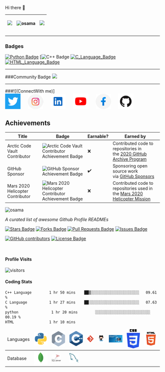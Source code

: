 <p> Hi there 👋</p>

<table>
<thead>
<th>
  
<img src="https://github-readme-streak-stats.herokuapp.com/?user=osamaayub&theme=tokyonight"></th>
<th><img align="center" src="https://github-readme-stats.vercel.app/api/top-langs/?username=osamaayub&layout=compact&theme=tokyonight" alt="osama" /></th>
  <th><img src="https://github-readme-stats.vercel.app/api?username=osamaayub&theme=tokyonight"></th>
</thead>
</table>
<hr>

### Badges
[![Python Badge](https://img.shields.io/badge/-Python-61DBFB?style=for-the-badge&labelColor=black&logo=Python&logoColor=61DBFB)](#) 
[![C++ Badge](https://img.shields.io/badge/-C++-007acc?style=for-the-badge&labelColor=Red&logo=C++&logoColor=007acc)
[![C_Language_Badge](https://img.shields.io/badge/-C-007ace?style=for-the-badge&labelColor=black&logo=C&logoColor=007acc)](#)
[![HTML_Language_Badge](https://img.shields.io/badge/-HTML-=F0DB4F?style=for-the-badge&labelColor=orange&logo=HTML&logoColor=F0DB4F)](#)
<hr>
###Community Badge
<a href="https://twitter.com/osamaayub9" ><img src="https://img.shields.io/twitter/follow/osamaayub.svg?style=social" /> </a>
  <hr>
 ###![(ConnectWith me)]
 <thead>
  <br>
 <a href="https://www.twitter.com/in/osamaayub9/"><img src="assets/twitter.png" width="50px;"></a> &nbsp;&nbsp;&nbsp;&nbsp;
 <a href="https://www.instagram.com/ayub.683/"><img src="assets/insta.png" width="50px;"></a> &nbsp;&nbsp;&nbsp;&nbsp;
 <a href="https://www.linkedin.com/in/osama-ayub-9aba58175/"><img src="assets/linkdln.png" width="50px;"></a> &nbsp;&nbsp;&nbsp;&nbsp;
 <a href="https://www.youtube.com/channel/UC56Q2bWaSRApOoBv877W2Dg"> <img src="assets/youtube.png" width="50px;"></a> &nbsp;&nbsp;&nbsp;&nbsp;
  <a href="https://www.facebook.com/profile/Osama Ayub/"><img src="assets/facebook.png" width="50px;"></a> &nbsp;&nbsp;&nbsp;&nbsp
  <a href="https://www.github.com/osamaayub/"><img src="assets/github.png" width="50px;"></a> &nbsp;&nbsp;&nbsp;&nbsp
  
 
  ## Achievements

Title | Badge | Earnable? | Earned by
------------ | ------------- | ------------ | -------------
Arctic Code Vault Contributor | ![Arctic Code Vault Contributor Achievement Badge](https://github.com/osamaayub/github-profile-achievements/blob/main/images/badge-arctic-code-vault-small.png?raw=true) | ❌ | Contributed code to repositories in the [2020 GitHub Archive Program](https://archiveprogram.github.com/)
GitHub Sponsor | ![GitHub Sponsor Achievement Badge](https://github.com/osamaayub/github-profile-achievements/blob/main/images/badge-sponsors-small.png?raw=true) | ✔️ | Sponsoring open source work via [GitHub Sponsors](https://github.com/sponsors)
Mars 2020 Helicopter Contributor | ![Mars 2020 Helicopter Contributor Achievement Badge](https://github.com/osamaayub/github-profile-achievements/blob/main/images/badge-mars-2020-small.png?raw=true) | ❌ | Contributed code to repositories used in the [Mars 2020 Helicopter Mission](https://github.com/readme/nasa-ingenuity-helicopter)
  
 
  <p> <img src="https://komarev.com/ghpvc/?username=osamaayub" alt="osama" /> </p>
  
  <i>A curated list of awesome Github Profile READMEs</i>

<a href="https://github.com/osamaayub/awesome-github-profile-readme/stargazers"><img src="https://img.shields.io/github/stars/osamaayub/awesome-github-profile-readme" alt="Stars Badge"/></a>
<a href="https://github.com/osamaayub/awesome-github-profile-readme/network/members"><img src="https://img.shields.io/github/forks/osamaayub/awesome-github-profile-readme" alt="Forks Badge"/></a>
<a href="https://github.com/osamaayub/awesome-github-profile-readme/pulls"><img src="https://img.shields.io/github/issues-pr/osamaayub/awesome-github-profile-readme" alt="Pull Requests Badge"/></a>
<a href="https://github.com/osamaayub/awesome-github-profile-readme/issues"><img src="https://img.shields.io/github/issues/osamaayub/awesome-github-profile-readme" alt="Issues Badge"/></a>

<a href="https://github.com/osamaayub/awesome-github-profile-readme/graphs/contributors"><img alt="GitHub contributors" 
                                                                                              src="https://img.shields.io/github/contributors/abhisheknaiidu/awesome-github-profile-readme?color=2b9348"></a>
<a href="https://github.com/osamaayub/awesome-github-profile-readme/blob/master/LICENSE"><img src="https://img.shields.io/github/license/osamaayub/awesome-github-profile-readme?color=2b9348" alt="License Badge"/></a>

  <br>

#### Profile Visits 
![visitors](https://visitor-badge.glitch.me/badge?page_id=osama.ayub)
<br>
 #### Coding Stats

<!--START_SECTION:osamaayub-->
```text
C++ Language        1 hr 50 mins    ██▒░░░░░░░░░░░░░░░░░░░░░░   09.61 % 
C Language          1 hr 27 mins    ██░░░░░░░░░░░░░░░░░░░░░░░   07.63 % 
python               1 hr 20 mins        ░░░░░░░░░░░░░░░░░░░░░░░░░   00.19 % 
HTML                1 hr 10 mins
```
<!--END_SECTION:osamaayub-->
  
<table>

  <thead>
    <td>Languages</td>
    <td><img src="Skills/vscode-icons_file-type-python.png" width="60px;"></td>
    <td><img src="Skills/logos_c.png" width="60px;"></td>
    <td><img src="Skills/logos_c-plusplus.png" width="60px;"></td>
     <td><img src="Skills/logos_git-icon.png" width="30px;"></td>
    <td><img src="Skills/logos_github-octocat.png" width="30px;"></td>
    <td><img src="Skills/Assembly.jpg" width="60px;"></td>
    <td><img src="Skills/css.png" width="60px;"></td>
    <td><img src="Skills/Html.png" width="60px;"></td>
     </thead>

  <tr>
    <td>Database</td>
    <td><img src="Skills/vscode-icons_file-type-mongo.png" width="45px;"></td>
     <td><img src="Skills/Sql.png" width="30px;"></td>
     <td><img src="Skills/logos_mysql.png" width="30px;"></td>
  </tr>
  




